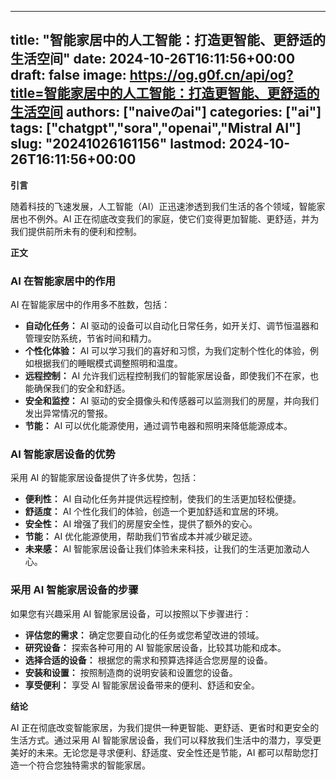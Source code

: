
---
title: "智能家居中的人工智能：打造更智能、更舒适的生活空间"
date: 2024-10-26T16:11:56+00:00
draft: false
image: https://og.g0f.cn/api/og?title=智能家居中的人工智能：打造更智能、更舒适的生活空间
authors: ["naiveのai"]
categories: ["ai"]
tags: ["chatgpt","sora","openai","Mistral AI"]
slug: "20241026161156"
lastmod: 2024-10-26T16:11:56+00:00
---
**引言**

随着科技的飞速发展，人工智能（AI）正迅速渗透到我们生活的各个领域，智能家居也不例外。AI 正在彻底改变我们的家庭，使它们变得更加智能、更舒适，并为我们提供前所未有的便利和控制。

**正文**

### AI 在智能家居中的作用

AI 在智能家居中的作用多不胜数，包括：

- **自动化任务：** AI 驱动的设备可以自动化日常任务，如开关灯、调节恒温器和管理安防系统，节省时间和精力。
- **个性化体验：** AI 可以学习我们的喜好和习惯，为我们定制个性化的体验，例如根据我们的睡眠模式调整照明和温度。
- **远程控制：** AI 允许我们远程控制我们的智能家居设备，即使我们不在家，也能确保我们的安全和舒适。
- **安全和监控：** AI 驱动的安全摄像头和传感器可以监测我们的房屋，并向我们发出异常情况的警报。
- **节能：** AI 可以优化能源使用，通过调节电器和照明来降低能源成本。

### AI 智能家居设备的优势

采用 AI 的智能家居设备提供了许多优势，包括：

- **便利性：** AI 自动化任务并提供远程控制，使我们的生活更加轻松便捷。
- **舒适度：** AI 个性化我们的体验，创造一个更加舒适和宜居的环境。
- **安全性：** AI 增强了我们的房屋安全性，提供了额外的安心。
- **节能：** AI 优化能源使用，帮助我们节省成本并减少碳足迹。
- **未来感：** AI 智能家居设备让我们体验未来科技，让我们的生活更加激动人心。

### 采用 AI 智能家居设备的步骤

如果您有兴趣采用 AI 智能家居设备，可以按照以下步骤进行：

- **评估您的需求：** 确定您要自动化的任务或您希望改进的领域。
- **研究设备：** 探索各种可用的 AI 智能家居设备，比较其功能和成本。
- **选择合适的设备：** 根据您的需求和预算选择适合您房屋的设备。
- **安装和设置：** 按照制造商的说明安装和设置您的设备。
- **享受便利：** 享受 AI 智能家居设备带来的便利、舒适和安全。

**结论**

AI 正在彻底改变智能家居，为我们提供一种更智能、更舒适、更省时和更安全的生活方式。通过采用 AI 智能家居设备，我们可以释放我们生活中的潜力，享受更美好的未来。无论您是寻求便利、舒适度、安全性还是节能，AI 都可以帮助您打造一个符合您独特需求的智能家居。